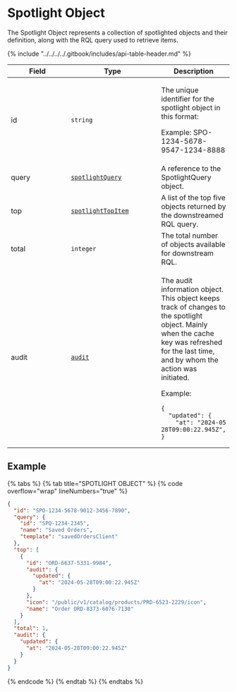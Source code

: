 # Spotlight Object

The Spotlight Object represents a collection of spotlighted objects and their definition, along with the RQL query used to retrieve items.

{% include "../../../../.gitbook/includes/api-table-header.md" %}

<table><thead><tr><th width="166">Field</th><th width="223">Type</th><th>Description</th></tr></thead><tbody><tr><td>id</td><td><code>string</code></td><td><p>The unique identifier for the spotlight object in this format: </p><p>Example: SPO-1234-5678-9547-1234-8888</p></td></tr><tr><td>query</td><td><a href="../spotlight-query/"><code>spotlightQuery</code></a></td><td>A reference to the SpotlightQuery object.</td></tr><tr><td>top</td><td><a href="spotlight-topitem.md"><code>spotlightTopItem</code></a></td><td>A list of the top five objects returned by the downstreamed RQL query.</td></tr><tr><td>total</td><td><code>integer</code></td><td>The total number of objects available for downstream RQL.</td></tr><tr><td>audit</td><td><a href="../../common-api-objects/audit.md"><code>audit</code></a></td><td><p>The audit information object. This object keeps track of changes to the spotlight object. Mainly when the cache key was refreshed for the last time, and by whom the action was initiated.</p><p>Example:</p><pre class="language-json" data-overflow="wrap" data-line-numbers><code class="lang-json">{
  "updated": {
    "at": "2024-05 28T09:00:22.945Z",
}
</code></pre></td></tr></tbody></table>

## Example <a href="#example" id="example"></a>

{% tabs %}
{% tab title="SPOTLIGHT OBJECT" %}
{% code overflow="wrap" lineNumbers="true" %}
```json
{
  "id": "SPO-1234-5678-9012-3456-7890",
  "query": {
    "id": "SPQ-1234-2345",
    "name": "Saved Orders",
    "template": "savedOrdersClient"
  },
  "top": [
    {
      "id": "ORD-6637-5331-9984",
      "audit": {
        "updated": {
          "at": "2024-05-28T09:00:22.945Z"
        }
      },
      "icon": "/public/v1/catalog/products/PRD-6523-2229/icon",
      "name": "Order ORD-8373-6076-7130"
    }
  ],
  "total": 1,
  "audit": {
    "updated": {
      "at": "2024-05-28T09:00:22.945Z"
    }
  }
}
```
{% endcode %}
{% endtab %}
{% endtabs %}
